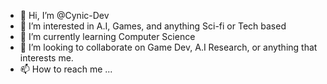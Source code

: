 - 👋 Hi, I’m @Cynic-Dev
- 👀 I’m interested in A.I, Games, and anything Sci-fi or Tech based
- 🌱 I’m currently learning Computer Science
- 💞️ I’m looking to collaborate on Game Dev, A.I Research, or anything that interests me.
- 📫 How to reach me ...

<!---
Cynic-Dev/Cynic-Dev is a ✨ special ✨ repository because its `README.md` (this file) appears on your GitHub profile.
You can click the Preview link to take a look at your changes.
--->
